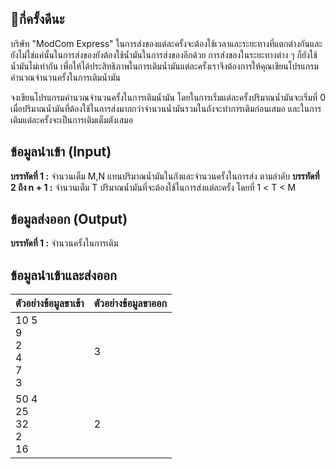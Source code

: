 ## 💸กี่ครั้งดีนะ 
บริษัท "ModCom Express" ในการส่งของแต่ละครั้งจะต้องใช้เวลาและระยะทางที่แตกต่างกันและยังไม่ใช่แค่นั้นในการส่งของยังต้องใช้น้ำมันในการส่งของอีกด้วย การส่งของในระยะทางต่าง ๆ ก็ยังใช้น้ำมันไม่เท่ากัน เพื่อให้ได้ประสิทธิภาพในการเติมน้ำมันแต่ละครั้งเราจึงต้องการให้คุณเขียนโปรแกรมคำนวณจำนวนครั้งในการเติมน้ำมัน

จงเขียนโปรแกรมคำนวณจำนวนครั้งในการเติมน้ำมัน
โดยในการเริ่มแต่ละครั้งปริมาณน้ำมันจะเริ่มที่ 0 เมื่อปริมาณน้ำมันที่ต้องใช้ในการส่งมากกว่าจำนวนน้ำมันรวมในถังจะทำการเติมก่อนเสมอ และในการเติมแต่ละครั้งจะเป็นการเติมเต็มตังเสมอ

## ข้อมูลนำเข้า (Input) 
**บรรทัดที่ 1 :**  จำนวนเต็ม M,N แทนปริมาณน้ำมันในถังและจำนวนครั้งในการส่ง ตามลำดับ
**บรรทัดที่ 2 ถึง n + 1 :** จำนวนเต็ม T ปริมาณน้ำมันที่จะต้องใช้ในการส่งแต่ละครั้ง โดยที่ 1 < T < M 

## ข้อมูลส่งออก (Output)
**บรรทัดที่ 1 :** จำนวนครั้งในการเติม

## ข้อมูลนำเข้าและส่งออก
|**ตัวอย่างข้อมูลขาเข้า**|**ตัวอย่างข้อมูลขาออก**|
|-----------------------|-----------------------|
|10 5<br>9<br>2<br>4<br>7<br>3  |3|
|50 4<br>25<br>32<br>2<br>16    |2|